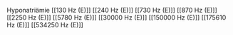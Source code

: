 Hyponatriämie
[[130 Hz (E)]]
[[240 Hz (E)]]
[[730 Hz (E)]]
[[870 Hz (E)]]
[[2250 Hz (E)]]
[[5780 Hz (E)]]
[[30000 Hz (E)]]
[[150000 Hz (E)]]
[[175610 Hz (E)]]
[[534250 Hz (E)]]